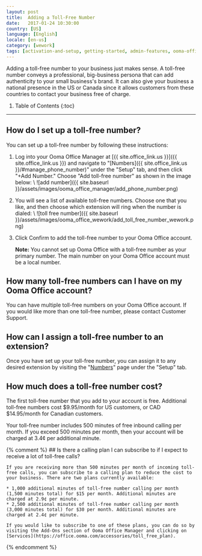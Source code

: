 ```yaml
---
layout: post
title:  Adding a Toll-Free Number
date:   2017-01-24 10:30:00
country: [US]
language: [English]
locale: [en-us]
category: [wework]
tags: [activation-and-setup, getting-started, admin-features, ooma-office-manager, add-ons, calling, wework]
---
```


Adding a toll-free number to your business just makes sense. A toll-free number conveys a professional, big-business persona that can add authenticity to your small business's brand. It can also give your business a national presence in the US or Canada since it allows customers from these countries to contact your business free of charge.

1. Table of Contents
{:toc}
* * *

## How do I set up a toll-free number?

You can set up a toll-free number by following these instructions:

1. Log into your Ooma Office Manager at [{{ site.office_link.us }}]({{ site.office_link.us }}) and navigate to "[Numbers]({{ site.office_link.us }}/#manage_phone_number)" under the "Setup" tab, and then click "+Add Number." Choose "Add toll-free number" as shown in the image below: \\
   ![add number]({{ site.baseurl }}/assets/images/ooma_office_manager/add_phone_number.png)

2. You will see a list of available toll-free numbers. Choose one that you like, and then choose which extension will ring when the number is dialed: \\
   ![toll free number]({{ site.baseurl }}/assets/images/ooma_office_wework/add_toll_free_number_wework.png)

3. Click Confirm to add the toll-free number to your Ooma Office account.

   **Note:** You cannot set up Ooma Office with a toll-free number as your primary number. The main number on your Ooma Office account must be a local number.

## How many toll-free numbers can I have on my Ooma Office account?

You can have multiple toll-free numbers on your Ooma Office account. If you would like more than one toll-free number, please contact Customer Support.

## How can I assign a toll-free number to an extension?

Once you have set up your toll-free number, you can assign it to any desired extension by visiting the "[Numbers](https://office.ooma.com/phone_numbers)" page under the "Setup" tab.

## How much does a toll-free number cost?

The first toll-free number that you add to your account is free. Additional toll-free numbers cost $9.95/month for US customers, or CAD $14.95/month for Canadian customers.

Your toll-free number includes 500 minutes of free inbound calling per month. If you exceed 500 minutes per month, then your account will be charged at 3.4¢ per additional minute.

{% comment %}
	## Is there a calling plan I can subscribe to if I expect to receive a lot of toll-free calls?

	If you are receiving more than 500 minutes per month of incoming toll-free calls, you can subscribe to a calling plan to reduce the cost to your business. There are two plans currently available:

	* 1,000 additional minutes of toll-free number calling per month (1,500 minutes total) for $15 per month. Additional minutes are charged at 2.9¢ per minute.
	* 2,500 additional minutes of toll-free number calling per month (3,000 minutes total) for $30 per month. Additional minutes are charged at 2.4¢ per minute.

	If you would like to subscribe to one of these plans, you can do so by visiting the Add-Ons section of Ooma Office Manager and clicking on [Services](https://office.ooma.com/accessories/toll_free_plan).
{% endcomment %}